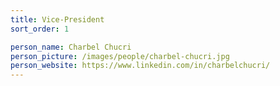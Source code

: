 ```yaml
---
title: Vice-President
sort_order: 1

person_name: Charbel Chucri
person_picture: /images/people/charbel-chucri.jpg
person_website: https://www.linkedin.com/in/charbelchucri/
---
```

